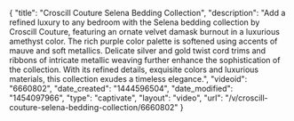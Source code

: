 {
    "title": "Croscill Couture Selena Bedding Collection",
    "description": "Add a refined luxury to any bedroom with the Selena bedding collection by Croscill Couture, featuring an ornate velvet damask burnout in a luxurious amethyst color. The rich purple color palette is softened using accents of mauve and soft metallics. Delicate silver and gold twist cord trims and ribbons of intricate metallic weaving further enhance the sophistication of the collection. With its refined details, exquisite colors and luxurious materials, this collection exudes a timeless elegance.",
    "videoid": "6660802",
    "date_created": "1444596504",
    "date_modified": "1454097966",
    "type": "captivate",
    "layout": "video",
    "url": "\/v\/croscill-couture-selena-bedding-collection\/6660802"
}